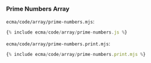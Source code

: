 ### Prime Numbers Array

`ecma/code/array/prime-numbers.mjs`:
```js
{% include ecma/code/array/prime-numbers.js %}
```

`ecma/code/array/prime-numbers.print.mjs`:
```js
{% include ecma/code/array/prime-numbers.print.mjs %}
```
